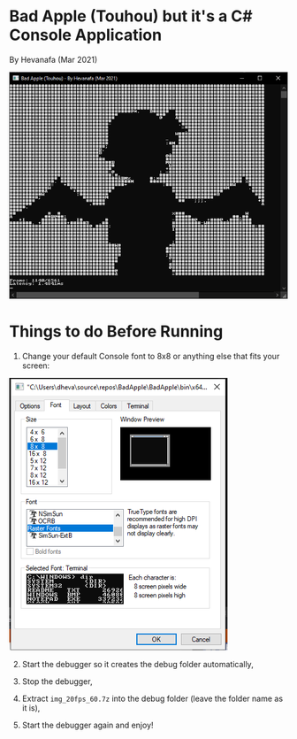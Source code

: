 # Bad Apple (Touhou) but it's a C# Console Application

By Hevanafa (Mar 2021)

![preview](readme/preview.png "Preview")

# Things to do Before Running
1. Change your default Console font to 8x8 or anything else that fits your screen:

![font](readme/font.png "Display Font")

2. Start the debugger so it creates the debug folder automatically,

3. Stop the debugger,

4. Extract `img_20fps_60.7z` into the debug folder (leave the folder name as it is),

5. Start the debugger again and enjoy!
